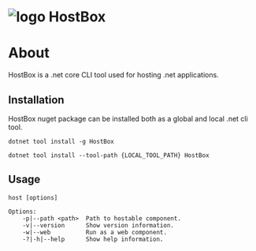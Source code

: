 ![logo](https://cloud.githubusercontent.com/assets/888475/20529464/4e61c15a-b0e1-11e6-9fa1-cdd32af5be14.png) HostBox
========

# About

HostBox is a .net core CLI tool used for hosting .net applications.

## Installation

HostBox nuget package can be installed both as a global and local .net cli tool.

`dotnet tool install -g HostBox`

`dotnet tool install --tool-path {LOCAL_TOOL_PATH} HostBox`

## Usage

	host [options]

	Options:
		-p|--path <path>  Path to hostable component.
		-v|--version      Show version information.
		-w|--web          Run as a web component.
		-?|-h|--help      Show help information.